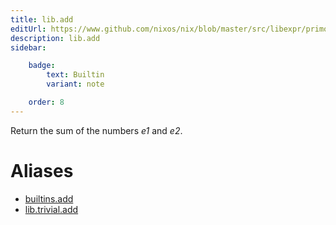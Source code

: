 ```yaml
---
title: lib.add
editUrl: https://www.github.com/nixos/nix/blob/master/src/libexpr/primops.cc
description: lib.add
sidebar:

    badge:
        text: Builtin
        variant: note

    order: 8
---
```


Return the sum of the numbers *e1* and *e2*.


# Aliases

- [builtins.add](./reference/builtins/builtins-add)
- [lib.trivial.add](./reference/lib/trivial/lib-trivial-add)


